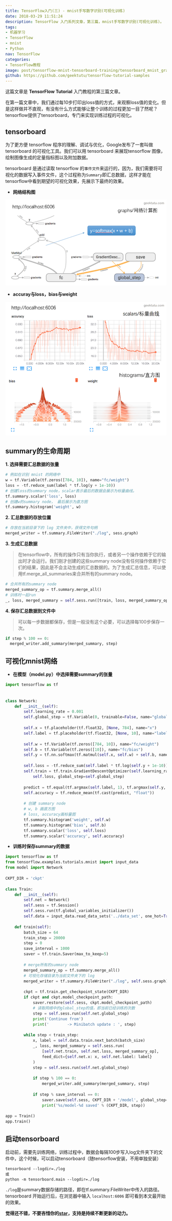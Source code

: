 ```yaml
---
title: TensorFlow入门(三) - mnist手写数字识别(可视化训练)
date: 2018-03-29 11:51:24
description: TensorFlow 入门系列文章，第三篇，mnist手写数字识别(可视化训练)。
tags:
- 机器学习
- TensorFlow
- mnist
- Python
nav: TensorFlow
categories:
- TensorFlow教程
image: post/tensorflow-mnist-tensorboard-training/tensorboard_mnist_graph.png
github: https://github.com/geektutu/tensorflow-tutorial-samples
---
```


这篇文章是 **TensorFlow Tutorial** 入门教程的第三篇文章。

在第一篇文章中，我们通过每10步打印出loss值的方式，来观察loss值的变化。但是这样做并不直观，有没有什么方式能够让整个训练的过程更加一目了然呢？tensorflow提供了tensorboard，专门来实现训练过程的可视化。

## tensorboard

为了更方便 tensorflow 程序的理解、调试与优化，Google发布了一套叫做 tensorboard 的可视化工具。我们可以用 tensorboard 来展现tensorflow 图像，绘制图像生成的定量指标图以及附加数据。

tensorboard 是通过读取 tensorflow 的`事件文件`来运行的，因为，我们需要将可视化的数据写入事件文件，这个过程称为`Summary`即汇总数据，这样才能在tensorflow中看到期望的可视化效果，先展示下最终的效果。

- **网络结构图**

![tensorboard_mnist_graph](tensorflow-mnist-tensorboard-training/tensorboard_mnist_graph.png)

- **accuray与loss，bias与weight**

![tensorbord_mnist_loss](tensorflow-mnist-tensorboard-training/tensorbord_mnist_loss.png)

## summary的生命周期 

**1. 选择需要汇总数据的张量**

```python
# 例如在识别 mnist 的网络中
w = tf.Variable(tf.zeros([784, 10]), name="fc/weight")
loss = -tf.reduce_sum(label * tf.log(y + 1e-10))
# 创建loss的summary node，scalar表示最后的数据会展示为标量曲线。
tf.summary.scalar('loss', loss)
# 创建w的summary node， 最后展示为直方图
tf.summary.histogram('weight', w)
```

**2. 汇总数据的存放位置**

```python
# 存放在当前目录下的 log 文件夹中，获得文件句柄
merged_writer = tf.summary.FileWriter("./log", sess.graph)
```

**3. 生成汇总数据**

> 在tensorflow中，所有的操作只有当你执行，或者另一个操作依赖于它的输出时才会运行。我们刚才创建的这些summary node没有任何操作依赖于它们的结果，因此是不会主动生成的汇总数据的。为了生成汇总信息，可以使用tf.merge_all_summaries来合并所有的summary node。

```python
# 合并所有的summary node
merged_summary_op = tf.summary.merge_all()
# 训练时一起run
_, loss, merged_summary = self.sess.run([train, loss, merged_summary_op], feed_dict={x: x, label: label})
```

**4. 保存汇总数据到文件中**

> 可以每一步数据都保存，但是一般没有这个必要，可以选择每100步保存一次。

```python
if step % 100 == 0:
  merged_writer.add_summary(merged_summary, step)
```

## 可视化mnist网络

- **在模型（model.py）中选择需要summary的张量**

```python
import tensorflow as tf


class Network:
    def __init__(self):
        self.learning_rate = 0.001
        self.global_step = tf.Variable(0, trainable=False, name="global_step")

        self.x = tf.placeholder(tf.float32, [None, 784], name="x")
        self.label = tf.placeholder(tf.float32, [None, 10], name="label")

        self.w = tf.Variable(tf.zeros([784, 10]), name="fc/weight")
        self.b = tf.Variable(tf.zeros([10]), name="fc/bias")
        self.y = tf.nn.softmax(tf.matmul(self.x, self.w) + self.b, name="y")

        self.loss = -tf.reduce_sum(self.label * tf.log(self.y + 1e-10))
        self.train = tf.train.GradientDescentOptimizer(self.learning_rate).minimize(
            self.loss, global_step=self.global_step)

        predict = tf.equal(tf.argmax(self.label, 1), tf.argmax(self.y, 1))
        self.accuracy = tf.reduce_mean(tf.cast(predict, "float"))

        # 创建 summary node
        # w, b 画直方图
        # loss, accuracy画标量图
        tf.summary.histogram('weight', self.w)
        tf.summary.histogram('bias', self.b)
        tf.summary.scalar('loss', self.loss)
        tf.summary.scalar('accuracy', self.accuracy)
```

- **训练时保存summary的数据**

```python
import tensorflow as tf
from tensorflow.examples.tutorials.mnist import input_data
from model import Network

CKPT_DIR = 'ckpt'

class Train:
    def __init__(self):
        self.net = Network()
        self.sess = tf.Session()
        self.sess.run(tf.global_variables_initializer())
        self.data = input_data.read_data_sets('../data_set', one_hot=True)

    def train(self):
        batch_size = 64
        train_step = 20000
        step = 0
        save_interval = 1000
        saver = tf.train.Saver(max_to_keep=5)

        # merge所有的summary node
        merged_summary_op = tf.summary.merge_all()
        # 可视化存储目录为当前文件夹下的 log
        merged_writer = tf.summary.FileWriter("./log", self.sess.graph)

        ckpt = tf.train.get_checkpoint_state(CKPT_DIR)
        if ckpt and ckpt.model_checkpoint_path:
            saver.restore(self.sess, ckpt.model_checkpoint_path)
            # 读取网络中的global_step的值，即当前已经训练的次数
            step = self.sess.run(self.net.global_step)
            print('Continue from')
            print('        -> Minibatch update : ', step)

        while step < train_step:
            x, label = self.data.train.next_batch(batch_size)
            _, loss, merged_summary = self.sess.run(
                [self.net.train, self.net.loss, merged_summary_op],
                feed_dict={self.net.x: x, self.net.label: label}
            )
            step = self.sess.run(self.net.global_step)

            if step % 100 == 0:
                merged_writer.add_summary(merged_summary, step)

            if step % save_interval == 0:
                saver.save(self.sess, CKPT_DIR + '/model', global_step=step)
                print('%s/model-%d saved' % (CKPT_DIR, step))

app = Train()
app.train()
```

## 启动tensorboard

启动前，需要先训练网络，训练过程中，数据会每隔100步写入log文件夹下的文件中，这个时候，可以启动tensorboard（随tensorflow安装，不用单独安装）

```shell
tensorboard --logdir=./log
或
python -m tensorboard.main --logdir=./log
```

`./log`是summary数据存储的路径，即在tf.summary.FileWriter中传入的路径。tensorboard 开始运行后，在浏览器中输入 `localhost:6006` 即可看到本文最开始的效果。

**觉得还不错，不要吝惜你的[star](https://github.com/geektutu/tensorflow-tutorial-samples)，支持是持续不断更新的动力。**
